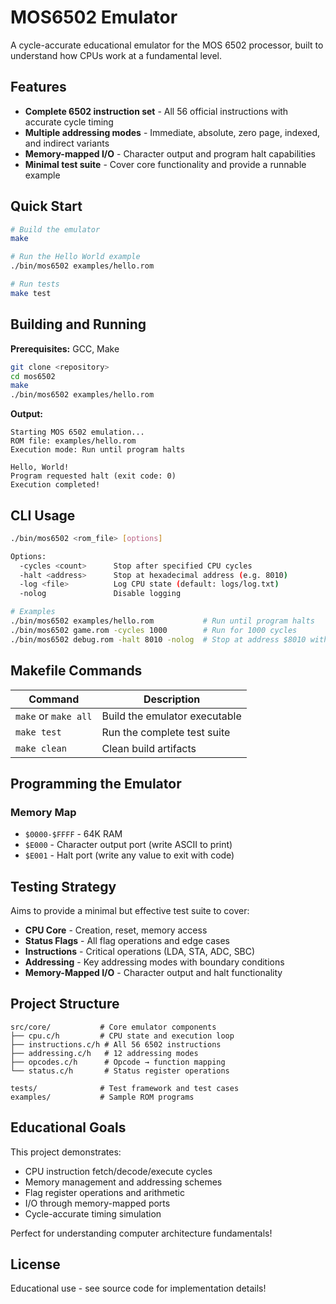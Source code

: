 # MOS6502 Emulator

A cycle-accurate educational emulator for the MOS 6502 processor, built to understand how CPUs work at a fundamental level.

## Features

- **Complete 6502 instruction set** - All 56 official instructions with accurate cycle timing
- **Multiple addressing modes** - Immediate, absolute, zero page, indexed, and indirect variants
- **Memory-mapped I/O** - Character output and program halt capabilities
- **Minimal test suite** - Cover core functionality and provide a runnable example

## Quick Start

```bash
# Build the emulator
make

# Run the Hello World example
./bin/mos6502 examples/hello.rom

# Run tests
make test
```

## Building and Running

**Prerequisites:** GCC, Make

```bash
git clone <repository>
cd mos6502
make
./bin/mos6502 examples/hello.rom
```

**Output:**
```
Starting MOS 6502 emulation...
ROM file: examples/hello.rom
Execution mode: Run until program halts

Hello, World!
Program requested halt (exit code: 0)
Execution completed!
```

## CLI Usage

```bash
./bin/mos6502 <rom_file> [options]

Options:
  -cycles <count>      Stop after specified CPU cycles
  -halt <address>      Stop at hexadecimal address (e.g. 8010)
  -log <file>          Log CPU state (default: logs/log.txt)
  -nolog               Disable logging

# Examples
./bin/mos6502 examples/hello.rom           # Run until program halts
./bin/mos6502 game.rom -cycles 1000        # Run for 1000 cycles
./bin/mos6502 debug.rom -halt 8010 -nolog  # Stop at address $8010 without logging
```

## Makefile Commands

| Command | Description |
|---------|-------------|
| `make` or `make all` | Build the emulator executable |
| `make test` | Run the complete test suite |
| `make clean` | Clean build artifacts |

## Programming the Emulator

### Memory Map
- `$0000-$FFFF` - 64K RAM
- `$E000` - Character output port (write ASCII to print)
- `$E001` - Halt port (write any value to exit with code)

## Testing Strategy

Aims to provide a minimal but effective test suite to cover:

- **CPU Core** - Creation, reset, memory access
- **Status Flags** - All flag operations and edge cases  
- **Instructions** - Critical operations (LDA, STA, ADC, SBC)
- **Addressing** - Key addressing modes with boundary conditions
- **Memory-Mapped I/O** - Character output and halt functionality

## Project Structure

```
src/core/           # Core emulator components
├── cpu.c/h         # CPU state and execution loop
├── instructions.c/h # All 56 6502 instructions  
├── addressing.c/h   # 12 addressing modes
├── opcodes.c/h      # Opcode → function mapping
└── status.c/h       # Status register operations

tests/              # Test framework and test cases
examples/           # Sample ROM programs
```

## Educational Goals

This project demonstrates:
- CPU instruction fetch/decode/execute cycles
- Memory management and addressing schemes
- Flag register operations and arithmetic
- I/O through memory-mapped ports
- Cycle-accurate timing simulation

Perfect for understanding computer architecture fundamentals!

## License

Educational use - see source code for implementation details!
